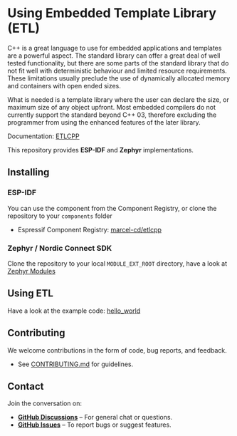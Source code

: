 <!-- SPDX-FileCopyrightText: Copyright 2025 Clever Design (Switzerland) GmbH ;
SPDX-License-Identifier: MIT -->
# Using Embedded Template Library (ETL) 

C++ is a great language to use for embedded applications and templates are a powerful aspect. The standard library can offer a great deal of well tested functionality, but there are some parts of the standard library that do not fit well with deterministic behaviour and limited resource requirements. These limitations usually preclude the use of dynamically allocated memory and containers with open ended sizes.

What is needed is a template library where the user can declare the size, or maximum size of any object upfront. Most embedded compilers do not currently support the standard beyond C++ 03, therefore excluding the programmer from using the enhanced features of the later library.

Documentation: [ETLCPP](https://www.etlcpp.com/)

This repository provides **ESP-IDF** and **Zephyr** implementations.  

## Installing

### ESP-IDF

You can use the component from the Component Registry, or clone the repository to your `components` folder
- Espressif Component Registry: [marcel-cd/etlcpp](https://components.espressif.com/components/marcel-cd/etlcpp/)

### Zephyr / Nordic Connect SDK
Clone the repository to your local `MODULE_EXT_ROOT` directory, have a look at [Zephyr Modules](https://docs.zephyrproject.org/latest/develop/modules.html)

## Using ETL

Have a look at the example code: [hello_world](https://github.com/tinybus/etlcpp/tree/main/examples/hello_world)

## Contributing

We welcome contributions in the form of code, bug reports, and feedback.

- See [CONTRIBUTING.md](https://github.com/tinybus/etlcpp/blob/main/CONTRIBUTING.md) for guidelines.

## Contact

Join the conversation on:
- **[GitHub Discussions](https://github.com/tinybus/etlcpp/discussions)** – For general chat or questions.
- **[GitHub Issues](https://github.com/tinybus/etlcpp/issues)** – To report bugs or suggest features.
